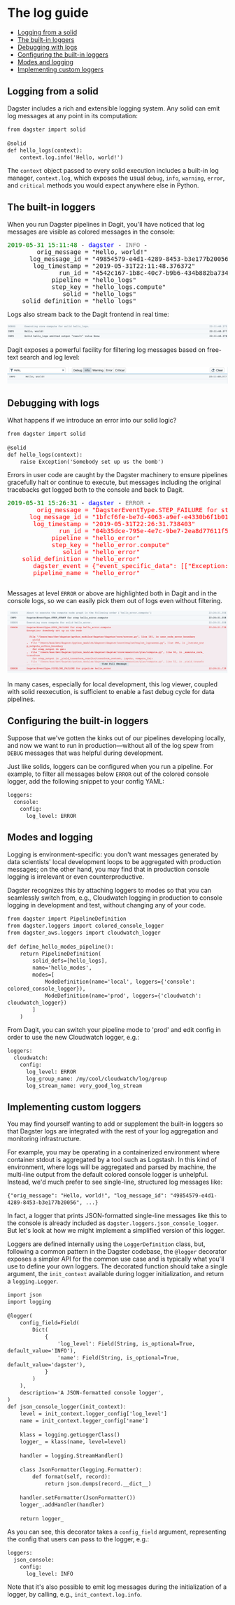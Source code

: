 # The log guide

- [Logging from a solid](#logging-from-a-solid)
- [The built-in loggers](#the-built-in-loggers)
- [Debugging with logs](#debugging-with-logs)
- [Configuring the built-in loggers](#configuring-the-built-in-loggers)
- [Modes and logging](#modes-and-logging)
- [Implementing custom loggers](#implementing-custom-loggers)

## Logging from a solid

Dagster includes a rich and extensible logging system. Any solid can emit log messages at any point
in its computation:

```
from dagster import solid

@solid
def hello_logs(context):
    context.log.info('Hello, world!')
```

The `context` object passed to every solid execution includes a built-in log manager, `context.log`,
which exposes the usual `debug`, `info`, `warning`, `error`, and `critical` methods you would expect
anywhere else in Python.

## The built-in loggers

When you run Dagster pipelines in Dagit, you'll have noticed that log messages are visible as
colored messages in the console:

<pre>
<span style="color: green">2019-05-31 15:11:48</span> - <span style="color:blue">dagster</span> - <span style="color:grey">INFO</span> -
        orig_message = "Hello, world!"
      log_message_id = "49854579-e4d1-4289-8453-b3e177b20056"
       log_timestamp = "2019-05-31T22:11:48.376372"
              run_id = "4542c167-1b8c-40c7-b9b6-434b882ba734"
            pipeline = "hello_logs"
            step_key = "hello_logs.compute"
               solid = "hello_logs"
    solid_definition = "hello_logs"
</pre>

Logs also stream back to the Dagit frontend in real time:

![Dagit log display](logging.png)

Dagit exposes a powerful facility for filtering log messages based on free-text search and log
level:

![Dagit log filtering](logging2.png)

## Debugging with logs

What happens if we introduce an error into our solid logic?

```
from dagster import solid

@solid
def hello_logs(context):
    raise Exception('Somebody set up us the bomb')
```

Errors in user code are caught by the Dagster machinery to ensure pipelines gracefully halt or
continue to execute, but messages including the original tracebacks get logged both to the console
and back to Dagit.

<pre>
<span style="color:green">2019-05-31 15:26:31</span> - <span style="color:blue">dagster</span> - <span style="color:grey">ERROR</span> -
<span style="color:red">        orig_message = "DagsterEventType.STEP_FAILURE for step hello_error.compute"
      log_message_id = "1bfcf6fe-be7d-4063-a9ef-e4330b6f1b01"
       log_timestamp = "2019-05-31T22:26:31.738403"
              run_id = "04b35dce-795e-4e7c-9be7-2ea8d77611f5"
            pipeline = "hello_error"
            step_key = "hello_error.compute"
               solid = "hello_error"
    solid_definition = "hello_error"
       dagster_event = {"event_specific_data": [["Exception: Somebody set up us the bomb\n", ["  File \"/Users/max/dev/dagster/python_modules/dagster/dagster/core/errors.py\", line 181, in user_code_error_boundary\n    yield\n", "  File \"/Users/max/dev/dagster/python_modules/dagster/dagster/core/engine/engine_inprocess.py\", line 393, in _iterate_step_outputs_within_boundary\n    for step_output in gen:\n", "  File \"/Users/max/dev/dagster/python_modules/dagster/dagster/core/execution/plan/compute.py\", line 90, in _execute_core_transform\n    for step_output in _yield_transform_results(compute_context, inputs, compute_fn):\n", "  File \"/Users/max/dev/dagster/python_modules/dagster/dagster/core/execution/plan/compute.py\", line 52, in _yield_transform_results\n    for result in gen:\n", "  File \"/Users/max/dev/dagster/python_modules/dagster/dagster/core/definitions/decorators.py\", line 335, in transform\n    result = fn(context, **kwargs)\n", "  File \"/Users/max/dev/dagster/examples/dagster_examples/toys/log_demo.py\", line 11, in hello_error\n    raise Exception('Somebody set up us the bomb')\n"], "Exception"]], "event_type_value": "STEP_FAILURE", "logging_tags": {"pipeline": "hello_error", "solid": "hello_error", "solid_definition": "hello_error", "step_key": "hello_error.compute"}, "pipeline_name": "hello_error", "solid_handle": ["hello_error", "hello_error", null], "step_key": "hello_error.compute", "step_kind_value": "COMPUTE"}
       pipeline_name = "hello_error"
</span>
</pre>

Messages at level `ERROR` or above are highlighted both in Dagit and in the console logs, so
we can easily pick them out of logs even without filtering.

![Dagit error logs](logging3.png)

In many cases, especially for local development, this log viewer, coupled with solid reexecution,
is sufficient to enable a fast debug cycle for data pipelines.

## Configuring the built-in loggers

Suppose that we've gotten the kinks out of our pipelines developing locally, and now we want to run
in production—without all of the log spew from `DEBUG` messages that was helpful during development.

Just like solids, loggers can be configured when you run a pipeline. For example, to filter all
messages below `ERROR` out of the colored console logger, add the following snippet to your config
YAML:

```
loggers:
  console:
    config:
      log_level: ERROR
```

## Modes and logging

Logging is environment-specific: you don't want messages generated by data scientists' local
development loops to be aggregated with production messages; on the other hand, you may find that
in production console logging is irrelevant or even counterproductive.

Dagster recognizes this by attaching loggers to modes so that you can seamlessly switch from, e.g.,
Cloudwatch logging in production to console logging in development and test, without changing any
of your code.

```
from dagster import PipelineDefinition
from dagster.loggers import colored_console_logger
from dagster_aws.loggers import cloudwatch_logger

def define_hello_modes_pipeline():
    return PipelineDefinition(
        solid_defs=[hello_logs],
        name='hello_modes',
        modes=[
            ModeDefinition(name='local', loggers={'console': colored_console_logger}),
            ModeDefinition(name='prod', loggers={'cloudwatch': cloudwatch_logger})
        ]
    )
```

From Dagit, you can switch your pipeline mode to 'prod' and edit config in order to use the new Cloudwatch logger, e.g.:

```
loggers:
  cloudwatch:
    config:
      log_level: ERROR
      log_group_name: /my/cool/cloudwatch/log/group
      log_stream_name: very_good_log_stream
```

## Implementing custom loggers

You may find yourself wanting to add or supplement the built-in loggers so that Dagster logs
are integrated with the rest of your log aggregation and monitoring infrastructure.

For example, you may be operating in a containerized environment where container stdout is
aggregated by a tool such as Logstash. In this kind of environment, where logs will be aggregated
and parsed by machine, the multi-line output from the default colored console logger is unhelpful.
Instead, we'd much prefer to see single-line, structured log messages like:

```
{"orig_message": "Hello, world!", "log_message_id": "49854579-e4d1-4289-8453-b3e177b20056", ...}
```

In fact, a logger that prints JSON-formatted single-line messages like this to the console is
already included as `dagster.loggers.json_console_logger`. But let's look at how we might
implement a simplified version of this logger.

Loggers are defined internally using the `LoggerDefinition` class, but, following a common pattern
in the Dagster codebase, the `@logger` decorator exposes a simpler API for the common use case and
is typically what you'll use to define your own loggers. The decorated function should take a single
argument, the `init_context` available during logger initialization, and return a `logging.Logger`.

```
import json
import logging

@logger(
    config_field=Field(
        Dict(
            {
                'log_level': Field(String, is_optional=True, default_value='INFO'),
                'name': Field(String, is_optional=True, default_value='dagster'),
            }
        )
    ),
    description='A JSON-formatted console logger',
)
def json_console_logger(init_context):
    level = init_context.logger_config['log_level']
    name = init_context.logger_config['name']

    klass = logging.getLoggerClass()
    logger_ = klass(name, level=level)

    handler = logging.StreamHandler()

    class JsonFormatter(logging.Formatter):
        def format(self, record):
            return json.dumps(record.__dict__)

    handler.setFormatter(JsonFormatter())
    logger_.addHandler(handler)

    return logger_
```

As you can see, this decorator takes a `config_field` argument, representing the config that users
can pass to the logger, e.g.:

```
loggers:
  json_console:
    config:
      log_level: INFO
```

Note that it's also possible to emit log messages during the initialization of a logger, by calling,
e.g., `init_context.log.info`.
